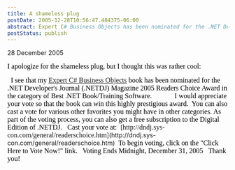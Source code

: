 ```yaml
---
title: A shameless plug
postDate: 2005-12-28T10:56:47.484375-06:00
abstract: Expert C# Business Objects has been nominated for the .NET Developer's Journal (.NETDJ) Magazine 2005 Readers Choice Award
postStatus: publish
---
```

28 December 2005

<font face="Times New Roman" color="#000000" size="3">I apologize for the shameless plug, but I thought this was rather cool:</font>

<?xml:namespace prefix = o ns = "urn:schemas-microsoft-com:office:office" /><o:p><font face="Times New Roman" color="#000000" size="3">&nbsp;</font></o:p>

<font size="3"><font color="#000000"><font face="Times New Roman">I see that my <a href="http://www.lhotka.net/cslanet">Expert C# Business Objects</a> book has been nominated for the </font></font></font><font size="3"><font color="#000000"><font face="Times New Roman">.NET Developer's Journal (.NETDJ) Magazine 2005 Readers Choice Award in the<o:p></o:p></font></font></font>

<font size="3"><font color="#000000"><font face="Times New Roman">category of Best .NET Book/Training Software. <o:p></o:p></font></font></font>

<font size="3"><font color="#000000"><font face="Times New Roman"><span style="mso-tab-count: 1">&nbsp;&nbsp;&nbsp;&nbsp;&nbsp;&nbsp;&nbsp;&nbsp;&nbsp;&nbsp;&nbsp; </span><o:p></o:p></font></font></font>

<font size="3"><font color="#000000"><font face="Times New Roman">I would appreciate your vote so that the book can win this </font></font></font><font size="3"><font color="#000000"><font face="Times New Roman">highly prestigious award.<span style="mso-spacerun: yes">&nbsp; </span>You can also cast a vote for various other favorites you might have in other categories</font></font></font><font size="3"><font color="#000000"><font face="Times New Roman">. As part of the voting </font></font></font><font size="3"><font color="#000000"><font face="Times New Roman">process, you can also get a free subscription to the Digital Edition of </font></font></font><font size="3"><font color="#000000"><font face="Times New Roman">.NETDJ.<o:p></o:p></font></font></font>

<o:p><font face="Times New Roman" color="#000000" size="3">&nbsp;</font></o:p>

<font color="#000000"><font size="3"><font face="Times New Roman">Cast your vote at:<span style="mso-spacerun: yes">&nbsp; </span></font></font></font>[<font face="Times New Roman" size="3">http://dndj.sys-con.com/general/readerschoice.htm</font>](http://dndj.sys-con.com/general/readerschoice.htm)<font size="3"><font color="#000000"><font face="Times New Roman">&nbsp; </font></font></font>

<font size="3"><font color="#000000"><font face="Times New Roman">To begin voting, click on the "Click Here to Vote Now!" link.<o:p></o:p></font></font></font>

<o:p><font face="Times New Roman" color="#000000" size="3">&nbsp;</font></o:p>

<font face="Times New Roman" color="#000000" size="3">Voting Ends Midnight, December 31, 2005</font>

<o:p><font face="Times New Roman" color="#000000" size="3">&nbsp;</font></o:p>

<font face="Times New Roman" color="#000000" size="3">Thank you!</font>


